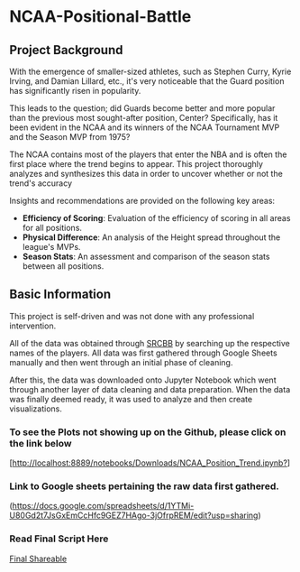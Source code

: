 # NCAA-Positional-Battle

## Project Background
With the emergence of smaller-sized athletes, such as Stephen Curry, Kyrie Irving, and Damian Lillard, etc., it's very noticeable that the Guard position has significantly risen in popularity. 

This leads to the question; did Guards become better and more popular than the previous most sought-after position, Center?
Specifically, has it been evident in the NCAA and its winners of the NCAA Tournament MVP and the Season MVP from 1975?

The NCAA contains most of the players that enter the NBA and is often the first place where the trend begins to appear.
This project thoroughly analyzes and synthesizes this data in order to uncover whether or not the trend's accuracy

Insights and recommendations are provided on the following key areas:
- **Efficiency of Scoring**: Evaluation of the efficiency of scoring in all areas for all positions.
- **Physical Difference**: An analysis of the Height spread throughout the league's MVPs.
- **Season Stats**: An assessment and comparison of the season stats between all positions.


## Basic Information
This project is self-driven and was not done with any professional intervention.

All of the data was obtained through [SRCBB](https://www.sports-reference.com/cbb/) by searching up the respective names of the players.
All data was first gathered through Google Sheets manually and then went through an initial phase of cleaning.

After this, the data was downloaded onto Jupyter Notebook which went through another layer of data cleaning and data preparation.
When the data was finally deemed ready, it was used to analyze and then create visualizations.



### To see the Plots not showing up on the Github, please click on the link below
[[http://localhost:8889/notebooks/Downloads/NCAA_Position_Trend.ipynb?](http://localhost:8889/notebooks/Downloads/NCAA_Position_Trend.ipynb)]

### Link to Google sheets pertaining the raw data first gathered.
(https://docs.google.com/spreadsheets/d/1YTMi-U80Gd2t7JsGxEmCcHfc9GEZ7HAgo-3jOfrpREM/edit?usp=sharing) 

### Read Final Script Here 
[Final Shareable](https://medium.com/@yosupkim7/ncaa-basketball-positional-trend-70129ba540be)

